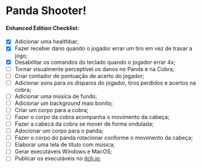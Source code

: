 
# Panda Shooter!
#### Enhanced Edition Checklist:

- [x] Adicionar uma healthbar;
- [x] Fazer receber dano quando o jogador errar um tiro em vez de travar a jogo;
- [x] Desabilitar os comandos do teclado quando o jogador errar 4x;
- [ ] Tornar visualmente perceptível os danos no Panda e na Cobra;
- [ ] Criar contador de pontuação de acerto do jogador;
- [ ] Adicionar sons para os disparos do jogador, tiros perdidos e acertos na cobra;
- [ ] Adicionar uma música de fundo;
- [ ] Adicionar um background mais bonito;
- [ ] Criar um corpo para a cobra;
- [ ] Fazer o corpo da cobra acompanha o movimento da cabeça;
- [ ] Fazer a cabecá da cobra se mover de forma ondulada;
- [ ] Adocionar um corpo para o panda;
- [ ] Fazer o corpo do panda rotacionar conforme o movimento da cabeça;
- [ ] Elaborar uma tela de título com música;
- [ ] Gerar executáveis Windows e MacOS;
- [ ] Publicar os executáveis no [itch.io](https://itch.io);